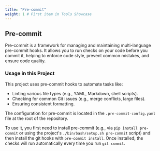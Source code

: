 ```yaml
---
title: "Pre-commit"
weight: 1 # First item in Tools Showcase
---
```


## Pre-commit

Pre-commit is a framework for managing and maintaining multi-language pre-commit hooks. It allows you to run checks on your code before you commit it, helping to enforce code style, prevent common mistakes, and ensure code quality.

### Usage in this Project

This project uses pre-commit hooks to automate tasks like:

*   Linting various file types (e.g., YAML, Markdown, shell scripts).
*   Checking for common Git issues (e.g., merge conflicts, large files).
*   Ensuring consistent formatting.

The configuration for pre-commit is located in the `.pre-commit-config.yaml` file at the root of the repository.

To use it, you first need to install pre-commit (e.g., via `pip install pre-commit` or using the project's `./bin/bash/setup.sh pre-commit` script) and then install the git hooks with `pre-commit install`. Once installed, the checks will run automatically every time you run `git commit`.

